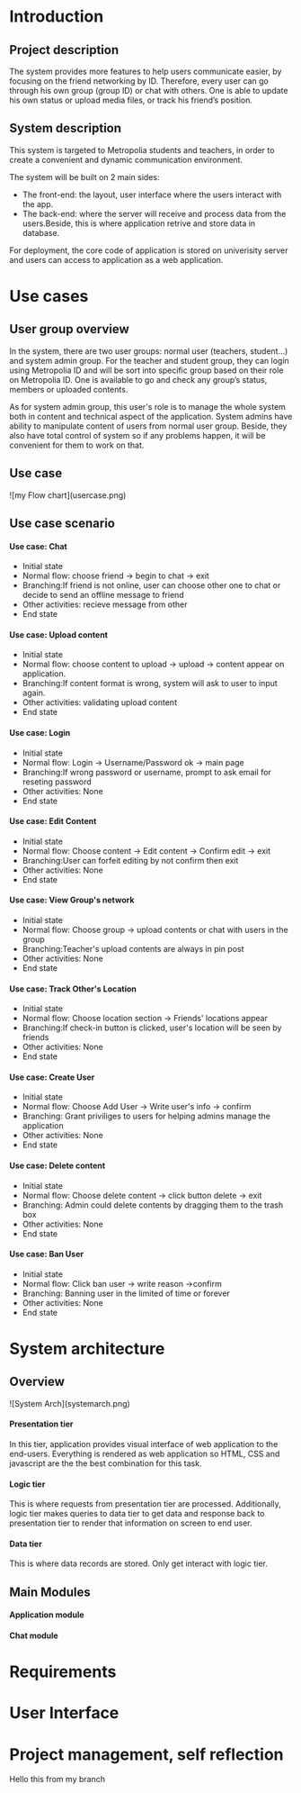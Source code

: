 <h1>Introduction</h1>
<h2>Project description</h2>
<p>The system provides more features to help users communicate easier, by focusing on the friend networking by ID. Therefore, every user can go through his own group (group ID) or chat with others. One is able to update his own status or upload media files, or track his friend’s position.</p>
<h2>System description</h2>
<p>This system is targeted to Metropolia students and teachers, in order to create a convenient and dynamic communication environment.</p>
<p>The system will be built on 2 main sides:
<ul>
<li>The front-end: the layout, user interface where the users interact with the app.</li>
<li>The back-end: where the server will receive and process data from the users.Beside, this is where application retrive and store data in database.</li>
</ul></p>
<p>For deployment, the core code of application is stored on univerisity server and users can access to application as a web application.</p>

<h1>Use cases</h1>
<h2>User group overview</h2> 
<p>In the system, there are two user groups: normal user (teachers, student...) and system admin group.  For the teacher and student group, they can login using Metropolia ID and will be sort into specific group based on their role on Metropolia ID. One is available to go and check any group’s status, members or uploaded contents.<p>

<p>As for system admin group, this user's role is to manage the whole system both in content and technical aspect of the application. System admins have ability to manipulate content of users from normal user group. Beside, they also have total control of system so if any problems happen, it will be convenient for them to work on that.</p>
<h2>Use case</h2> 
![my Flow chart](usercase.png)


<h2>Use case scenario</h2> 

<h4>Use case: Chat </h4> 
<ul>
<li>Initial state</li>
<li>Normal flow: choose friend -> begin to chat -> exit </li>
<li>Branching:If friend is not online, user can choose other one to chat or decide to send an offline message to friend</li>
<li>Other activities: recieve message from other </li>
<li>End state </li>
</ul>

<h4>Use case: Upload content </h4> 
<ul>
<li>Initial state</li>
<li>Normal flow: choose content to upload -> upload -> content appear on application. </li>
<li>Branching:If content format is wrong, system will ask to user to input again.</li>
<li>Other activities: validating upload content </li>
<li>End state </li>
</ul>

<h4>Use case: Login </h4> 
<ul>
<li>Initial state</li>
<li>Normal flow: Login -> Username/Password ok -> main page </li>
<li>Branching:If wrong password or username, prompt to ask email for reseting password</li>
<li>Other activities: None </li>
<li>End state </li>
</ul>

<h4>Use case: Edit Content</h4> 
<ul>
<li>Initial state</li>
<li>Normal flow: Choose content -> Edit content -> Confirm edit -> exit </li>
<li>Branching:User can forfeit editing by not confirm then exit</li>
<li>Other activities: None </li>
<li>End state </li>
</ul>


<h4>Use case: View Group's network </h4> 
<ul>
<li>Initial state</li>
<li>Normal flow: Choose group -> upload contents or chat with users in the group</li>
<li>Branching:Teacher's upload contents are always in pin post</li>
<li>Other activities: None </li>
<li>End state </li>
</ul>

<h4>Use case: Track Other's Location </h4> 
<ul>
<li>Initial state</li>
<li>Normal flow: Choose location section -> Friends' locations appear</li>
<li>Branching:If check-in button is clicked, user's location will be seen by friends</li>
<li>Other activities: None </li>
<li>End state </li>
</ul>

<h4>Use case: Create User </h4> 
<ul>

<li>Initial state</li>
<li>Normal flow: Choose Add User -> Write user's info -> confirm</li>
<li>Branching: Grant priviliges to users for helping admins manage the application </li>
<li>Other activities: None </li>
<li>End state </li>
</ul>

<h4>Use case: Delete content </h4> 
<ul>
<li>Initial state</li>
<li>Normal flow: Choose delete content -> click button delete -> exit</li>
<li>Branching: Admin could delete contents by dragging them to the trash box</li>
<li>Other activities: None </li>
<li>End state </li>
</ul>

<h4>Use case: Ban User </h4> 
<ul>
<li>Initial state</li>
<li>Normal flow: Click ban user -> write reason ->confirm</li>
<li>Branching: Banning user in the limited of time or forever </li>
<li>Other activities: None </li>
<li>End state </li>
</ul>



<h1>System architecture</h1>

<h2>Overview</h2>
![System Arch](systemarch.png)


<h4>Presentation tier</h4>
<p>In this tier, application provides visual interface of web application to the end-users. Everything is rendered as web application so HTML, CSS and javascript are the the best combination for this task.</p>

<h4>Logic tier</h4>
<p>This is where requests from presentation tier are processed. Additionally, logic tier makes queries to data tier to get data and response back to presentation tier to render that information on screen to end user.</p>

<h4>Data tier</h4>
<p>This is where data records are stored. Only get interact with logic tier.</p>


<h2>Main Modules</h2> 

<h4>Application module</h4> 

<h4>Chat module</h4> 


<h1>Requirements</h1>

<h1>User Interface</h1>

<h1>Project management, self reflection</h1>
<p>Hello this from my branch</p>

